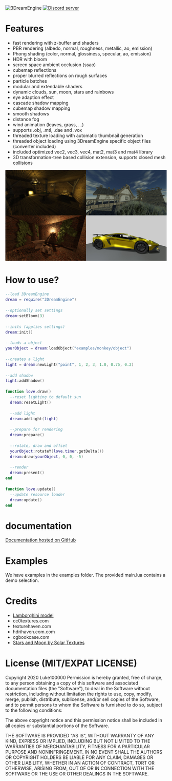 ![3DreamEngine](https://owo.whats-th.is/9ceoazf.png)
<a href="https://discord.gg/hpmZxNQ"><img src="https://discordapp.com/api/guilds/561664262481641482/embed.png" alt="Discord server" /></a>

# Features
* fast rendering with z-buffer and shaders
* PBR rendering (albedo, normal, roughness, metallic, ao, emission)
* Phong shading (color, normal, glossiness, specular, ao, emission)
* HDR with bloom
* screen space ambient occlusion (ssao)
* cubemap reflections
* proper blurred reflections on rough surfaces
* particle batches
* modular and extendable shaders
* dynamic clouds, sun, moon, stars and rainbows
* eye adaption effect
* cascade shadow mapping
* cubemap shadow mapping
* smooth shadows
* distance fog
* wind animation (leaves, grass, ...)
* supports .obj, .mtl, .dae and .vox
* threaded texture loading with automatic thumbnail generation
* threaded object loading using 3DreamEngine specific object files (converter included)
* included optimized vec2, vec3, vec4, mat2, mat3 and mat4 library
* 3D transformation-tree based collision extension, supports closed mesh collisions

![screenshots](https://raw.githubusercontent.com/3dreamengine/3DreamEngine/master/screenshots.jpg)


# How to use?
```lua
--load 3DreamEngine
dream = require("3DreamEngine")

--optionally set settings
dream:setBloom(3)

--inits (applies settings)
dream:init()

--loads a object
yourObject = dream:loadObject("examples/monkey/object")

--creates a light
light = dream:newLight("point", 1, 2, 3, 1.0, 0.75, 0.2)

--add shadow
light:addShadow()

function love.draw()
  --reset lighting to default sun
  dream:resetLight()

  --add light
  dream:addLight(light)  
  
  --prepare for rendering
  dream:prepare()  

  --rotate, draw and offset
  yourObject:rotateY(love.timer.getDelta())
  dream:draw(yourObject, 0, 0, -5)

  --render
  dream:present()
end

function love.update()
  --update resource loader
  dream:update()
end
```

# documentation
[Documentation hosted on GitHub](https://3dreamengine.github.io/3DreamEngine/)

# Examples
We have examples in the examples folder. The provided main.lua contains a demo selection.

# Credits
- [Lamborghini model](https://www.turbosquid.com/FullPreview/Index.cfm/ID/1117798)
- cc0textures.com
- texturehaven.com
- hdrihaven.com.com
- cgbookcase.com
- [Stars and Moon by Solar Textures](https://www.solarsystemscope.com/textures/)

# License (MIT/EXPAT LICENSE)
Copyright 2020 Luke100000
Permission is hereby granted, free of charge, to any person obtaining a copy of this software and associated documentation files (the "Software"), to deal in the Software without restriction, including without limitation the rights to use, copy, modify, merge, publish, distribute, sublicense, and/or sell copies of the Software, and to permit persons to whom the Software is furnished to do so, subject to the following conditions:

The above copyright notice and this permission notice shall be included in all copies or substantial portions of the Software.

THE SOFTWARE IS PROVIDED "AS IS", WITHOUT WARRANTY OF ANY KIND, EXPRESS OR IMPLIED, INCLUDING BUT NOT LIMITED TO THE WARRANTIES OF MERCHANTABILITY, FITNESS FOR A PARTICULAR PURPOSE AND NONINFRINGEMENT. IN NO EVENT SHALL THE AUTHORS OR COPYRIGHT HOLDERS BE LIABLE FOR ANY CLAIM, DAMAGES OR OTHER LIABILITY, WHETHER IN AN ACTION OF CONTRACT, TORT OR OTHERWISE, ARISING FROM, OUT OF OR IN CONNECTION WITH THE SOFTWARE OR THE USE OR OTHER DEALINGS IN THE SOFTWARE.

